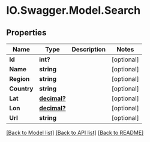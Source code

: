 # IO.Swagger.Model.Search
## Properties

Name | Type | Description | Notes
------------ | ------------- | ------------- | -------------
**Id** | **int?** |  | [optional] 
**Name** | **string** |  | [optional] 
**Region** | **string** |  | [optional] 
**Country** | **string** |  | [optional] 
**Lat** | [**decimal?**](BigDecimal.md) |  | [optional] 
**Lon** | [**decimal?**](BigDecimal.md) |  | [optional] 
**Url** | **string** |  | [optional] 

[[Back to Model list]](../README.md#documentation-for-models) [[Back to API list]](../README.md#documentation-for-api-endpoints) [[Back to README]](../README.md)

